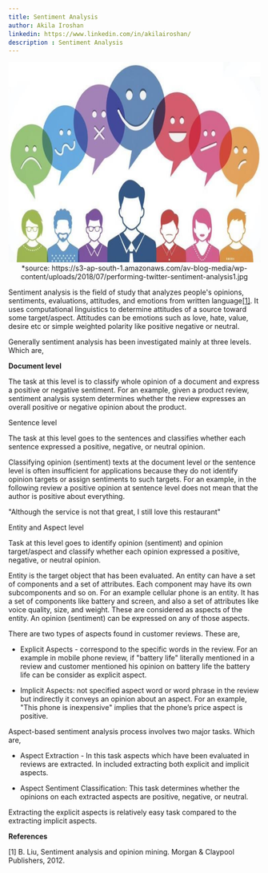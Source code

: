 ```yaml
---
title: Sentiment Analysis
author: Akila Iroshan
linkedin: https://www.linkedin.com/in/akilairoshan/ 
description : Sentiment Analysis
---
```


<img src="/img/akila_0.jpg" height="400" width="600" />
<center> *source: https://s3-ap-south-1.amazonaws.com/av-blog-media/wp-content/uploads/2018/07/performing-twitter-sentiment-analysis1.jpg </center>


Sentiment analysis is the field of study that analyzes people's opinions, sentiments, evaluations, attitudes, and emotions from written language[[1]](https://paperpile.com/c/Pjxied/7EBB). It uses computational linguistics to determine attitudes of a source toward some target/aspect. Attitudes can be emotions such as love, hate, value, desire etc or simple weighted polarity like positive negative or neutral. 

Generally sentiment analysis has been investigated mainly at three levels. Which are,

**Document level**

The task at this level is to classify whole opinion of a document and express a positive or negative sentiment. For an example, given a product review, sentiment analysis system determines whether the review expresses an overall positive or negative opinion about the product.

Sentence level

The task at this level goes to the sentences and classifies whether each sentence expressed a positive, negative, or neutral opinion.

Classifying opinion (sentiment) texts at the document level or the sentence level is often insufficient for applications because they do not identify opinion targets or assign sentiments to such targets. For an example, in the following review a positive opinion at sentence level does not mean that the author is positive about everything. 

"Although the service is not that great, I still love this restaurant"

Entity and Aspect level

Task at this level goes to identify opinion (sentiment) and opinion target/aspect and classify whether each opinion expressed a positive, negative, or neutral opinion.

Entity is the target object that has been evaluated. An entity can have a set of components and a set of attributes. Each component may have its own subcomponents and so on. For an example cellular phone is an entity. It has a set of components like battery and screen, and also a set of attributes like voice quality, size, and weight. These are considered as aspects of the entity. An opinion (sentiment) can be expressed on any of those aspects.

There are two types of aspects found in customer reviews. These are,

* Explicit Aspects - correspond to the specific words in the review. For an example in mobile phone review, if "battery life" literally mentioned in a review and customer mentioned his opinion on battery life the battery life can be consider as explicit aspect.

* Implicit Aspects: not specified aspect word or word phrase in the review but indirectly it conveys an opinion about an aspect. For an example, "This phone is inexpensive" implies that the phone’s price aspect is positive.

Aspect-based sentiment analysis process involves two major tasks. Which are,

* Aspect Extraction - In this task aspects which have been evaluated in reviews are extracted. In included extracting both explicit and implicit aspects.

* Aspect Sentiment Classification: This task determines whether the opinions on each extracted aspects are positive, negative, or neutral.

Extracting the explicit aspects is relatively easy task compared to the extracting implicit aspects.

**References**

[1]	B. Liu, Sentiment analysis and opinion mining. Morgan & Claypool Publishers, 2012.

